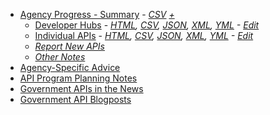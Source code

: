 
* [Agency Progress - Summary](https://github.com/18F/API-All-the-X/blob/gh-pages/_data/agency_progress.csv) - *[CSV](https://raw.githubusercontent.com/18F/API-All-the-X/gh-pages/_data/agency_progress.csv)*   *[+](https://github.com/18F/API-All-the-X/blob/gh-pages/_data/agency_progress-with_programs.csv)*
   * [Developer Hubs](http://18f.github.io/API-All-the-X/pages/developer_hubs) - *[HTML](http://18f.github.io/API-All-the-X/data/developer_hubs), [CSV](http://18f.github.io/API-All-the-X/data/developer_hubs.csv), [JSON](http://18f.github.io/API-All-the-X/data/developer_hubs.json), [XML](http://18f.github.io/API-All-the-X/data/developer_hubs.xml), [YML](https://raw.githubusercontent.com/18F/API-All-the-X/gh-pages/_data/developer_hubs.yml) - [Edit](https://github.com/18F/API-All-the-X/blob/gh-pages/_data/developer_hubs.yml)*
   * [Individual APIs](http://18f.github.io/API-All-the-X/pages/individual_apis) - *[HTML](http://18f.github.io/API-All-the-X/data/individual_apis), [CSV](http://18f.github.io/API-All-the-X/data/individual_apis.csv), [JSON](http://18f.github.io/API-All-the-X/data/individual_apis.json), [XML](http://18f.github.io/API-All-the-X/data/individual_apis.xml), [YML](https://raw.githubusercontent.com/18F/API-All-the-X/gh-pages/_data/individual_apis.yml) - [Edit](https://github.com/18F/API-All-the-X/edit/gh-pages/_data/individual_apis.yml)*
   * *[Report New APIs](https://github.com/GSA/slash-developer-pages/issues?direction=desc&sort=created&state=open)*
   * *[Other Notes](http://18f.github.io/API-All-the-X/pages/individual_apis-standby_notes)*
* [Agency-Specific Advice](http://18f.github.io/API-All-the-X/pages/agency_advice)
* [API Program Planning Notes](https://github.com/18F/API-All-the-X/wiki/API-Program-Vision---Notes)
* [Government APIs in the News](http://18f.github.io/API-All-the-X/pages/gov_apis_in_the_news)
* [Government API Blogposts](http://18f.github.io/API-All-the-X/pages/government_api_blogposts)
